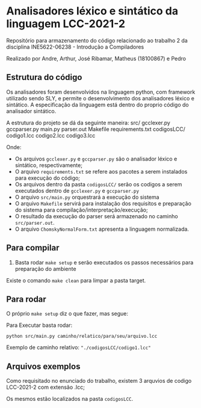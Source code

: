 # Analisadores léxico e sintático da linguagem LCC-2021-2
Repositório para armazenamento do código relacionado ao trabalho 2 da disciplina INE5622-06238 - Introdução a Compiladores 

Realizado por Andre, Arthur, José Ribamar, Matheus (18100867) e Pedro

## Estrutura do código

Os analisadores foram desenvolvidos na linguagem python, com framework utilizado sendo SLY, e permite o desenvolvimento dos analisadores léxico e sintático. A especificação da linguagem está dentro do proprio código do analisador sintático.

A estrutura do projeto se dá da seguinte maneira:
src/
    gcclexer.py    
    gccparser.py
    main.py
    parser.out
Makefile
requirements.txt
codigosLCC/
    codigo1.lcc
    codigo2.lcc
    codigo3.lcc

Onde:
- Os arquivos `gcclexer.py` e `gccparser.py` são o analisador léxico e sintático, respectivamente;
- O arquivo `requirements.txt` se refere aos pacotes a serem instalados para execução do código;
- Os arquivos dentro da pasta `codigosLCC/` serão os codigos a serem executados dentro de `gcclexer.py` e `gccparser.py`
- O arquivo `src/main.py` orquestrará a execução do sistema
- O arquivo `Makefile` servirá para instalação dos requisitos e preparação do sistema para compilação/interpretação/execução;
- O resultado da execução do parser será armazenado no caminho `src/parser.out`.
- O arquivo `ChomskyNormalForm.txt` apresenta a linguagem normalizada.


## Para compilar    

1. Basta rodar `make setup` e serão executados os passos necessários para preparação do ambiente

Existe o comando `make clean` para limpar a pasta target.

## Para rodar
 
O próprio `make setup` diz o que fazer, mas segue: 

Para Executar basta rodar: 

`python src/main.py caminho/relatico/para/seu/arquivo.lcc`

Exemplo de caminho relativo: `"./codigosLCC/codigo1.lcc"`

## Arquivos exemplos
Como requisitado no enunciado do trabalho, existem 3 arquvios de codigo LCC-2021-2
com extensão .lcc; 

Os mesmos estão localizados na pasta `codigosLCC`.